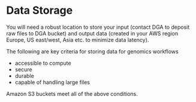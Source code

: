 # Data Storage

You will need a robust location to store your input (contact DGA to deposit raw files to DGA bucket) and output data (created in your AWS region Europe, US east/west, Asia etc. to minimize data latency).

The following are key criteria for storing data for genomics workflows

* accessible to compute
* secure
* durable
* capable of handling large files

Amazon S3 buckets meet all of the above conditions.
